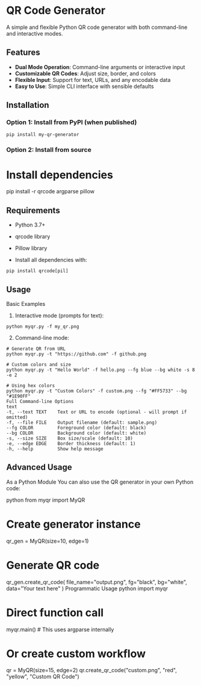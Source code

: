 # QR Code Generator

A simple and flexible Python QR code generator with both command-line and interactive modes.

##  Features

- **Dual Mode Operation**: Command-line arguments or interactive input
- **Customizable QR Codes**: Adjust size, border, and colors
- **Flexible Input**: Support for text, URLs, and any encodable data
- **Easy to Use**: Simple CLI interface with sensible defaults

##  Installation

### Option 1: Install from PyPI (when published)
```
pip install my-qr-generator
```
### Option 2: Install from source


# Install dependencies
pip install -r qrcode argparse pillow

## Requirements

- Python 3.7+

- qrcode library

- Pillow library

- Install all dependencies with:

```
pip install qrcode[pil]
```
## Usage
Basic Examples
1. Interactive mode (prompts for text):

```
python myqr.py -f my_qr.png
```
2. Command-line mode:

```
# Generate QR from URL
python myqr.py -t "https://github.com" -f github.png

# Custom colors and size
python myqr.py -t "Hello World" -f hello.png --fg blue --bg white -s 8 -e 2

# Using hex colors
python myqr.py -t "Custom Colors" -f custom.png --fg "#FF5733" --bg "#1E90FF"
Full Command-line Options
text
-t, --text TEXT    Text or URL to encode (optional - will prompt if omitted)
-f, --file FILE    Output filename (default: sample.png)
--fg COLOR         Foreground color (default: black)
--bg COLOR         Background color (default: white)
-s, --size SIZE    Box size/scale (default: 10)
-e, --edge EDGE    Border thickness (default: 1)
-h, --help         Show help message
```
## Advanced Usage
As a Python Module
You can also use the QR generator in your own Python code:

python
from myqr import MyQR

# Create generator instance
qr_gen = MyQR(size=10, edge=1)

# Generate QR code
qr_gen.create_qr_code(
    file_name="output.png",
    fg="black", 
    bg="white",
    data="Your text here"
)
Programmatic Usage
python
import myqr

# Direct function call
myqr.main()  # This uses argparse internally

# Or create custom workflow
qr = MyQR(size=15, edge=2)
qr.create_qr_code("custom.png", "red", "yellow", "Custom QR Code")
